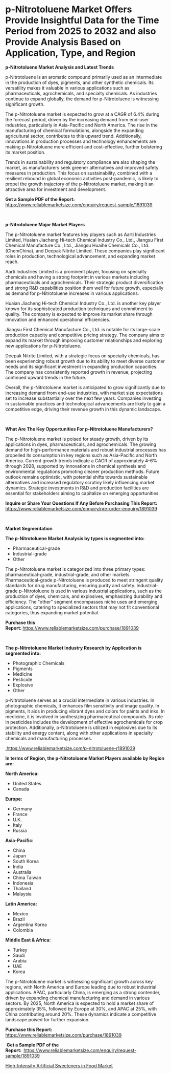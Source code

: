 <p><h1>p-Nitrotoluene Market Offers Provide Insightful Data for the Time Period from 2025 to 2032 and also Provide Analysis Based on Application, Type, and Region</h1></p><p><strong>p-Nitrotoluene Market Analysis and Latest Trends</strong></p>
<p><p>p-Nitrotoluene is an aromatic compound primarily used as an intermediate in the production of dyes, pigments, and other synthetic chemicals. Its versatility makes it valuable in various applications such as pharmaceuticals, agrochemicals, and specialty chemicals. As industries continue to expand globally, the demand for p-Nitrotoluene is witnessing significant growth.</p><p>The p-Nitrotoluene market is expected to grow at a CAGR of 6.4% during the forecast period, driven by the increasing demand from end-user industries, particularly in Asia-Pacific and North America. The rise in the manufacturing of chemical formulations, alongside the expanding agricultural sector, contributes to this upward trend. Additionally, innovations in production processes and technology enhancements are making p-Nitrotoluene more efficient and cost-effective, further bolstering its market position.</p><p>Trends in sustainability and regulatory compliance are also shaping the market, as manufacturers seek greener alternatives and improved safety measures in production. This focus on sustainability, combined with a resilient rebound in global economic activities post-pandemic, is likely to propel the growth trajectory of the p-Nitrotoluene market, making it an attractive area for investment and development.</p></p>
<p><strong>Get a Sample PDF of the Report:&nbsp;</strong> <a href="https://www.reliablemarketsize.com/enquiry/request-sample/1891039?utm_campaign=2565&utm_medium=2&utm_source=Github&utm_content=ia&utm_term=28032025&utm_id=p-nitrotoluene">https://www.reliablemarketsize.com/enquiry/request-sample/1891039</a></p>
<p>&nbsp;</p>
<p><strong>p-Nitrotoluene Major Market Players</strong></p>
<p><p>The p-Nitrotoluene market features key players such as Aarti Industries Limited, Huaian Jiacheng Hi-tech Chemical Industry Co., Ltd., Jiangsu First Chemical Manufacture Co., Ltd., Jiangsu Huaihe Chemicals Co., Ltd. (ChemChina), and Deepak Nitrite Limited. These companies play significant roles in production, technological advancement, and expanding market reach.</p><p>Aarti Industries Limited is a prominent player, focusing on specialty chemicals and having a strong footprint in various markets including pharmaceuticals and agrochemicals. Their strategic product diversification and strong R&D capabilities position them well for future growth, especially as demand for p-Nitrotoluene increases in various applications.</p><p>Huaian Jiacheng Hi-tech Chemical Industry Co., Ltd. is another key player known for its sophisticated production techniques and commitment to quality. The company is expected to improve its market share through innovation and enhanced operational efficiencies.</p><p>Jiangsu First Chemical Manufacture Co., Ltd. is notable for its large-scale production capacity and competitive pricing strategy. The company aims to expand its market through improving customer relationships and exploring new applications for p-Nitrotoluene.</p><p>Deepak Nitrite Limited, with a strategic focus on specialty chemicals, has been experiencing robust growth due to its ability to meet diverse customer needs and its significant investment in expanding production capacities. The company has consistently reported growth in revenue, projecting continued upward trends in the future.</p><p>Overall, the p-Nitrotoluene market is anticipated to grow significantly due to increasing demand from end-use industries, with market size expectations set to increase substantially over the next few years. Companies investing in sustainable practices and technological advancements are likely to gain a competitive edge, driving their revenue growth in this dynamic landscape.</p></p>
<p>&nbsp;</p>
<p><strong>What Are The Key Opportunities For p-Nitrotoluene Manufacturers?</strong></p>
<p><p>The p-Nitrotoluene market is poised for steady growth, driven by its applications in dyes, pharmaceuticals, and agrochemicals. The growing demand for high-performance materials and robust industrial processes has propelled its consumption in key regions such as Asia-Pacific and North America. Current growth trends indicate a CAGR of approximately 4-6% through 2028, supported by innovations in chemical synthesis and environmental regulations promoting cleaner production methods. Future outlook remains optimistic, with potential shifts towards sustainable alternatives and increased regulatory scrutiny likely influencing market dynamics. Strategic investments in R&D and production facilities are essential for stakeholders aiming to capitalize on emerging opportunities.</p></p>
<p><strong>Inquire or Share Your Questions If Any Before Purchasing This Report:</strong> <a href="https://www.reliablemarketsize.com/enquiry/pre-order-enquiry/1891039?utm_campaign=2565&utm_medium=2&utm_source=Github&utm_content=ia&utm_term=28032025&utm_id=p-nitrotoluene">https://www.reliablemarketsize.com/enquiry/pre-order-enquiry/1891039</a></p>
<p>&nbsp;</p>
<p><strong>Market Segmentation</strong></p>
<p><strong>The p-Nitrotoluene Market Analysis by types is segmented into:</strong></p>
<p><ul><li>Pharmaceutical-grade</li><li>Industrial-grade</li><li>Other</li></ul></p>
<p><p>The p-Nitrotoluene market is categorized into three primary types: pharmaceutical-grade, industrial-grade, and other markets. Pharmaceutical-grade p-Nitrotoluene is produced to meet stringent quality standards for drug manufacturing, ensuring purity and safety. Industrial-grade p-Nitrotoluene is used in various industrial applications, such as the production of dyes, chemicals, and explosives, emphasizing durability and efficiency. The "other" segment encompasses niche uses and emerging applications, catering to specialized sectors that may not fit conventional categories, thus expanding market potential.</p></p>
<p><strong>Purchase this Report:&nbsp;</strong><a href="https://www.reliablemarketsize.com/purchase/1891039?utm_campaign=2565&utm_medium=2&utm_source=Github&utm_content=ia&utm_term=28032025&utm_id=p-nitrotoluene">https://www.reliablemarketsize.com/purchase/1891039</a></p>
<p>&nbsp;</p>
<p><strong>The p-Nitrotoluene Market Industry Research by Application is segmented into:</strong></p>
<p><ul><li>Photographic Chemicals</li><li>Pigments</li><li>Medicine</li><li>Pesticide</li><li>Explosive</li><li>Other</li></ul></p>
<p><p>p-Nitrotoluene serves as a crucial intermediate in various industries. In photographic chemicals, it enhances film sensitivity and image quality. In pigments, it aids in producing vibrant dyes and colors for paints and inks. In medicine, it is involved in synthesizing pharmaceutical compounds. Its role in pesticides includes the development of effective agrochemicals for crop protection. Additionally, p-Nitrotoluene is utilized in explosives due to its stability and energy content, along with other applications in specialty chemicals and manufacturing processes.</p></p>
<p><a href="https://www.reliablemarketsize.com/p-nitrotoluene-r1891039?utm_campaign=2565&utm_medium=2&utm_source=Github&utm_content=ia&utm_term=28032025&utm_id=p-nitrotoluene">&nbsp;https://www.reliablemarketsize.com/p-nitrotoluene-r1891039</a></p>
<p><strong>In terms of Region, the p-Nitrotoluene Market Players available by Region are:</strong></p>
<p>
    <p> <strong> North America: </strong>
        <ul>
            <li>United States</li>
            <li>Canada</li>
        </ul>
        </p> 
    <p> <strong> Europe: </strong>
        <ul>
            <li>Germany</li>
            <li>France</li>
            <li>U.K.</li>
            <li>Italy</li>
            <li>Russia</li>
        </ul>
        </p> 
    <p> <strong> Asia-Pacific: </strong>
        <ul>
            <li>China</li>
            <li>Japan</li>
            <li>South Korea</li>
            <li>India</li>
            <li>Australia</li>
            <li>China Taiwan</li>
            <li>Indonesia</li>
            <li>Thailand</li>
            <li>Malaysia</li>
        </ul>
        </p> 
    <p> <strong> Latin America: </strong>
        <ul>
            <li>Mexico</li>
            <li>Brazil</li>
            <li>Argentina Korea</li>
            <li>Colombia</li>
        </ul>
        </p> 
    <p> <strong> Middle East & Africa: </strong>
        <ul>
            <li>Turkey</li>
            <li>Saudi</li>
            <li>Arabia</li>
            <li>UAE</li>
            <li>Korea</li>
        </ul>
    </p>
    </p>
<p><p>The p-Nitrotoluene market is witnessing significant growth across key regions, with North America and Europe leading due to robust industrial applications. APAC, particularly China, is emerging as a strong contender, driven by expanding chemical manufacturing and demand in various sectors. By 2025, North America is expected to hold a market share of approximately 35%, followed by Europe at 30%, and APAC at 25%, with China contributing around 20%. These dynamics indicate a competitive landscape poised for further expansion.</p></p>
<p><strong>Purchase this Report: </strong><a href="https://www.reliablemarketsize.com/purchase/1891039?utm_campaign=2565&utm_medium=2&utm_source=Github&utm_content=ia&utm_term=28032025&utm_id=p-nitrotoluene">https://www.reliablemarketsize.com/purchase/1891039</a></p>
<p>&nbsp;<strong>Get a Sample PDF of the Report:&nbsp;&nbsp;</strong><a href="https://www.reliablemarketsize.com/enquiry/request-sample/1891039?utm_campaign=2565&utm_medium=2&utm_source=Github&utm_content=ia&utm_term=28032025&utm_id=p-nitrotoluene">https://www.reliablemarketsize.com/enquiry/request-sample/1891039</a></p>
<p><strong></strong></p>
<p><p><a href="https://github.com/shirleenfraker87/Market-Research-Report-List-1/blob/main/high-intensity-artificial-sweeteners-in-food-market.md?utm_campaign=2565&utm_medium=2&utm_source=Github&utm_content=ia&utm_term=28032025&utm_id=p-nitrotoluene">High-Intensity Artificial Sweeteners in Food Market</a></p></p>